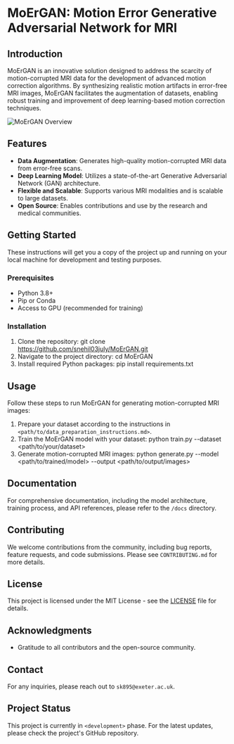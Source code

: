 # MoErGAN: Motion Error Generative Adversarial Network for MRI

## Introduction
MoErGAN is an innovative solution designed to address the scarcity of motion-corrupted MRI data for the development of advanced motion correction algorithms. By synthesizing realistic motion artifacts in error-free MRI images, MoErGAN facilitates the augmentation of datasets, enabling robust training and improvement of deep learning-based motion correction techniques.

![MoErGAN Overview](<path/to/overview_image.png>)

## Features
- **Data Augmentation**: Generates high-quality motion-corrupted MRI data from error-free scans.
- **Deep Learning Model**: Utilizes a state-of-the-art Generative Adversarial Network (GAN) architecture.
- **Flexible and Scalable**: Supports various MRI modalities and is scalable to large datasets.
- **Open Source**: Enables contributions and use by the research and medical communities.

## Getting Started
These instructions will get you a copy of the project up and running on your local machine for development and testing purposes.

### Prerequisites
- Python 3.8+
- Pip or Conda
- Access to GPU (recommended for training)

### Installation
1. Clone the repository: git clone https://github.com/snehil03july/MoErGAN.git
2. Navigate to the project directory: cd MoErGAN
3. Install required Python packages: pip install requirements.txt

## Usage
Follow these steps to run MoErGAN for generating motion-corrupted MRI images:

1. Prepare your dataset according to the instructions in `<path/to/data_preparation_instructions.md>`.
2. Train the MoErGAN model with your dataset: python train.py --dataset <path/to/your/dataset>
3. Generate motion-corrupted MRI images: python generate.py --model <path/to/trained/model> --output <path/to/output/images>


## Documentation
For comprehensive documentation, including the model architecture, training process, and API references, please refer to the `/docs` directory.

## Contributing
We welcome contributions from the community, including bug reports, feature requests, and code submissions. Please see `CONTRIBUTING.md` for more details.

## License
This project is licensed under the MIT License - see the [LICENSE](LICENSE) file for details.

## Acknowledgments
- Gratitude to all contributors and the open-source community.

## Contact
For any inquiries, please reach out to `sk895@exeter.ac.uk`.

## Project Status
This project is currently in `<development>` phase. For the latest updates, please check the project's GitHub repository.





